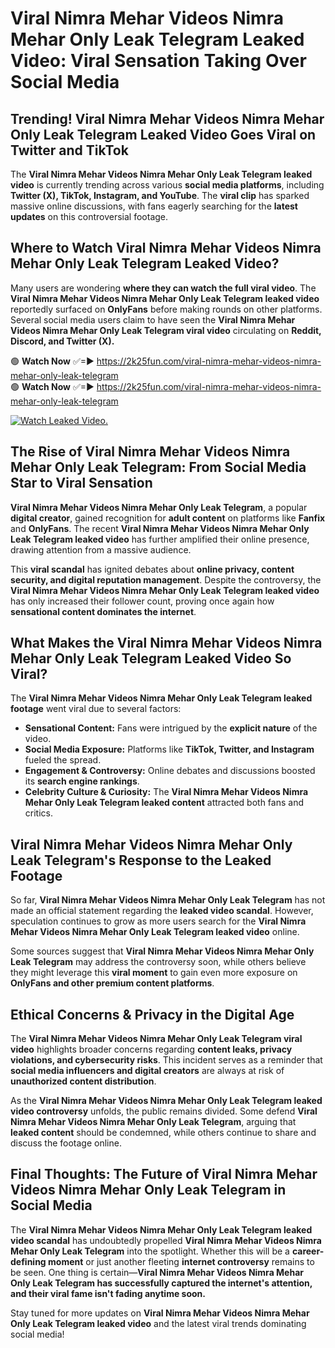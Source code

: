 # Viral Nimra Mehar Videos Nimra Mehar Only Leak Telegram Leaked Video: Viral Sensation Taking Over Social Media

## **Trending! Viral Nimra Mehar Videos Nimra Mehar Only Leak Telegram Leaked Video Goes Viral on Twitter and TikTok**
The **Viral Nimra Mehar Videos Nimra Mehar Only Leak Telegram leaked video** is currently trending across various **social media platforms**, including **Twitter (X), TikTok, Instagram, and YouTube**. The **viral clip** has sparked massive online discussions, with fans eagerly searching for the **latest updates** on this controversial footage.

## **Where to Watch Viral Nimra Mehar Videos Nimra Mehar Only Leak Telegram Leaked Video?**
Many users are wondering **where they can watch the full viral video**. The **Viral Nimra Mehar Videos Nimra Mehar Only Leak Telegram leaked video** reportedly surfaced on **OnlyFans** before making rounds on other platforms. Several social media users claim to have seen the **Viral Nimra Mehar Videos Nimra Mehar Only Leak Telegram viral video** circulating on **Reddit, Discord, and Twitter (X).**

🟢 **Watch Now** ✅=► https://2k25fun.com/viral-nimra-mehar-videos-nimra-mehar-only-leak-telegram  
🟢 **Watch Now** ✅=► https://2k25fun.com/viral-nimra-mehar-videos-nimra-mehar-only-leak-telegram  

[![Watch Leaked Video.](https://miro.medium.com/v2/resize:fit:828/format:webp/1*cilzJN44JGOrTw9NJCrNHA.gif "Watch Leaked Video")](https://2k25fun.com/viral-nimra-mehar-videos-nimra-mehar-only-leak-telegram)

## **The Rise of Viral Nimra Mehar Videos Nimra Mehar Only Leak Telegram: From Social Media Star to Viral Sensation**
**Viral Nimra Mehar Videos Nimra Mehar Only Leak Telegram**, a popular **digital creator**, gained recognition for **adult content** on platforms like **Fanfix** and **OnlyFans**. The recent **Viral Nimra Mehar Videos Nimra Mehar Only Leak Telegram leaked video** has further amplified their online presence, drawing attention from a massive audience.

This **viral scandal** has ignited debates about **online privacy, content security, and digital reputation management**. Despite the controversy, the **Viral Nimra Mehar Videos Nimra Mehar Only Leak Telegram leaked video** has only increased their follower count, proving once again how **sensational content dominates the internet**.

## **What Makes the Viral Nimra Mehar Videos Nimra Mehar Only Leak Telegram Leaked Video So Viral?**
The **Viral Nimra Mehar Videos Nimra Mehar Only Leak Telegram leaked footage** went viral due to several factors:
- **Sensational Content:** Fans were intrigued by the **explicit nature** of the video.
- **Social Media Exposure:** Platforms like **TikTok, Twitter, and Instagram** fueled the spread.
- **Engagement & Controversy:** Online debates and discussions boosted its **search engine rankings**.
- **Celebrity Culture & Curiosity:** The **Viral Nimra Mehar Videos Nimra Mehar Only Leak Telegram leaked content** attracted both fans and critics.

## **Viral Nimra Mehar Videos Nimra Mehar Only Leak Telegram's Response to the Leaked Footage**
So far, **Viral Nimra Mehar Videos Nimra Mehar Only Leak Telegram** has not made an official statement regarding the **leaked video scandal**. However, speculation continues to grow as more users search for the **Viral Nimra Mehar Videos Nimra Mehar Only Leak Telegram leaked video** online.

Some sources suggest that **Viral Nimra Mehar Videos Nimra Mehar Only Leak Telegram** may address the controversy soon, while others believe they might leverage this **viral moment** to gain even more exposure on **OnlyFans and other premium content platforms**.

## **Ethical Concerns & Privacy in the Digital Age**
The **Viral Nimra Mehar Videos Nimra Mehar Only Leak Telegram viral video** highlights broader concerns regarding **content leaks, privacy violations, and cybersecurity risks**. This incident serves as a reminder that **social media influencers and digital creators** are always at risk of **unauthorized content distribution**.

As the **Viral Nimra Mehar Videos Nimra Mehar Only Leak Telegram leaked video controversy** unfolds, the public remains divided. Some defend **Viral Nimra Mehar Videos Nimra Mehar Only Leak Telegram**, arguing that **leaked content** should be condemned, while others continue to share and discuss the footage online.

## **Final Thoughts: The Future of Viral Nimra Mehar Videos Nimra Mehar Only Leak Telegram in Social Media**
The **Viral Nimra Mehar Videos Nimra Mehar Only Leak Telegram leaked video scandal** has undoubtedly propelled **Viral Nimra Mehar Videos Nimra Mehar Only Leak Telegram** into the spotlight. Whether this will be a **career-defining moment** or just another fleeting **internet controversy** remains to be seen. One thing is certain—**Viral Nimra Mehar Videos Nimra Mehar Only Leak Telegram has successfully captured the internet's attention, and their viral fame isn't fading anytime soon.**

Stay tuned for more updates on **Viral Nimra Mehar Videos Nimra Mehar Only Leak Telegram leaked video** and the latest viral trends dominating social media!